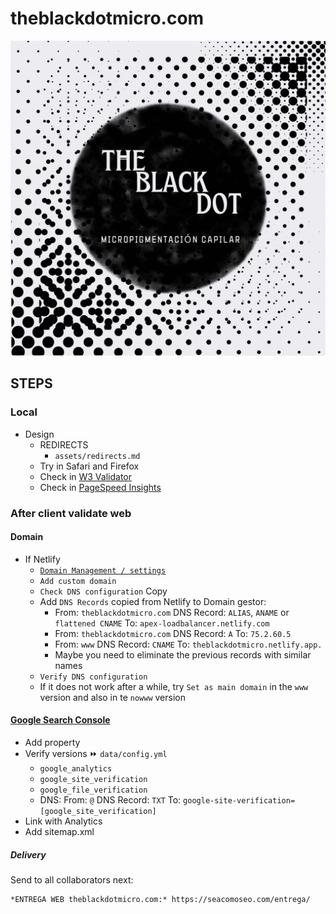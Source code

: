 # theblackdotmicro.com

[![theblackdotmicro.com](/assets/media/logo.png)](https://theblackdotmicro.com/)


## STEPS


### Local

- Design
  - REDIRECTS
    - `assets/redirects.md`
  - Try in Safari and Firefox
  - Check in [W3 Validator](https://validator.w3.org/)
  - Check in [PageSpeed Insights](https://pagespeed.web.dev/)


### After client validate web


#### Domain

- If Netlify
  - [`Domain Management / settings`](https://app.netlify.com/sites/theblackdotmicro/settings/domain)
  - `Add custom domain`
  - `Check DNS configuration` Copy
  - Add `DNS Records` copied from Netlify to Domain gestor:
    - From: `theblackdotmicro.com`
      DNS Record: `ALIAS`, `ANAME` or `flattened CNAME`
      To: `apex-loadbalancer.netlify.com`
    - From: `theblackdotmicro.com`
      DNS Record: `A`
      To: `75.2.60.5`
    - From: `www`
      DNS Record: `CNAME`
      To: `theblackdotmicro.netlify.app.`
    - Maybe you need to eliminate the previous records with similar names
  - `Verify DNS configuration`
  - If it does not work after a while, try `Set as main domain` in the `www` version and also in te `nowww` version


#### [Google Search Console](https://search.google.com/search-console)

- Add property
- Verify versions ⏩ `data/config.yml`
  - `google_analytics`
  - `google_site_verification`
  - `google_file_verification`
  - DNS:
    From: `@`
    DNS Record: `TXT`
    To: `google-site-verification=[google_site_verification]`
- Link with Analytics
- Add sitemap.xml


##### Delivery

Send to all collaborators next:

```
*ENTREGA WEB theblackdotmicro.com:* https://seacomoseo.com/entrega/
```
